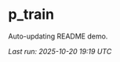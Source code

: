 # p_train

Auto-updating README demo.

<!--START_SECTION:status-->
_Last run: 2025-10-20 19:19 UTC_
<!--END_SECTION:status-->





























































































































































































































































































































































































































































































































































































































































































































































































































































































































































































































































































































































































































































































































































